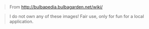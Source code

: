> From http://bulbapedia.bulbagarden.net/wiki/

> I do not own any of these images!
> Fair use, only for fun for a local application.
